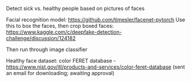 Detect sick vs. healthy people based on pictures of faces

Facial recognition model: https://github.com/timesler/facenet-pytorch
Use this to box the faces, then crop boxed faces: https://www.kaggle.com/c/deepfake-detection-challenge/discussion/124182

Then run through image classifier

Healthy face dataset: color FERET database - https://www.nist.gov/itl/products-and-services/color-feret-database (sent an email for downloading; awaiting approval)
